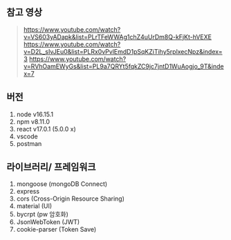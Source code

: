## 참고 영상
> https://www.youtube.com/watch?v=VS603yADapk&list=PLrTFeWWAg1chZ4uUrDm8Q-kFjKt-hVEXE
> https://www.youtube.com/watch?v=D2L_sIvJEu0&list=PLRx0vPvlEmdD1pSqKZiTihy5rplxecNpz&index=3
> https://www.youtube.com/watch?v=RVhOamEWyGs&list=PL9a7QRYt5fqkZC9jc7jntD1WuAogjo_9T&index=7

## 버전
 1. node v16.15.1
 2. npm v8.11.0
 3. react v17.0.1 (5.0.0 x)
 4. vscode
 5. postman

## 라이브러리/ 프레임워크
 1. mongoose (mongoDB Connect)
 2. express
 3. cors (Cross-Origin Resource Sharing)
 4. material (UI)
 5. bycrpt (pw 암호화)
 6. JsonWebToken (JWT)
 7. cookie-parser (Token Save)
